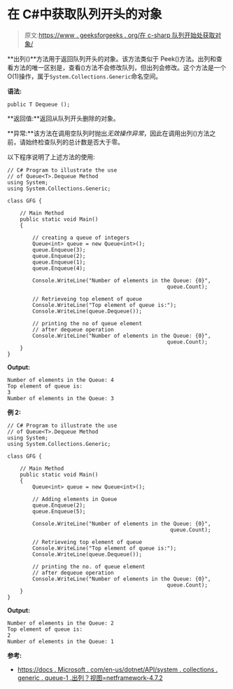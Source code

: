 # 在 C#中获取队列开头的对象

> 原文:[https://www . geeksforgeeks . org/在 c-sharp 队列开始处获取对象/](https://www.geeksforgeeks.org/getting-an-object-at-the-beginning-of-the-queue-in-c-sharp/)

**出列()**方法用于返回队列开头的对象。该方法类似于 Peek()方法。出列和查看方法的唯一区别是，查看()方法不会修改队列，但出列会修改。这个方法是一个 O(1)操作，属于`System.Collections.Generic`命名空间。

**语法:**

```
public T Dequeue ();

```

**返回值:**返回从队列开头删除的对象。

**异常:**该方法在调用空队列时抛出*无效操作异常*，因此在调用出列()方法之前，请始终检查队列的总计数是否大于零。

以下程序说明了上述方法的使用:

```
// C# Program to illustrate the use
// of Queue<T>.Dequeue Method
using System;
using System.Collections.Generic;

class GFG {

    // Main Method
    public static void Main()
    {

        // creating a queue of integers
        Queue<int> queue = new Queue<int>();
        queue.Enqueue(3);
        queue.Enqueue(2);
        queue.Enqueue(1);
        queue.Enqueue(4);

        Console.WriteLine("Number of elements in the Queue: {0}",
                                                   queue.Count);

        // Retrieveing top element of queue
        Console.WriteLine("Top element of queue is:");
        Console.WriteLine(queue.Dequeue());

        // printing the no of queue element
        // after dequeue operation
        Console.WriteLine("Number of elements in the Queue: {0}",
                                                   queue.Count);
    }
}
```

**Output:**

```
Number of elements in the Queue: 4
Top element of queue is:
3
Number of elements in the Queue: 3

```

**例 2:**

```
// C# Program to illustrate the use
// of Queue<T>.Dequeue Method
using System;
using System.Collections.Generic;

class GFG {

    // Main Method
    public static void Main()
    {
        Queue<int> queue = new Queue<int>();

        // Adding elements in Queue
        queue.Enqueue(2);
        queue.Enqueue(5);

        Console.WriteLine("Number of elements in the Queue: {0}",
                                                    queue.Count);

        // Retrieveing top element of queue
        Console.WriteLine("Top element of queue is:");
        Console.WriteLine(queue.Dequeue());

        // printing the no. of queue element
        // after dequeue operation
        Console.WriteLine("Number of elements in the Queue: {0}",
                                                   queue.Count);
    }
}
```

**Output:**

```
Number of elements in the Queue: 2
Top element of queue is:
2
Number of elements in the Queue: 1

```

**参考:**

*   [https://docs . Microsoft . com/en-us/dotnet/API/system . collections . generic . queue-1 .出列？视图=netframework-4.7.2](https://docs.microsoft.com/en-us/dotnet/api/system.collections.generic.queue-1.dequeue?view=netframework-4.7.2)